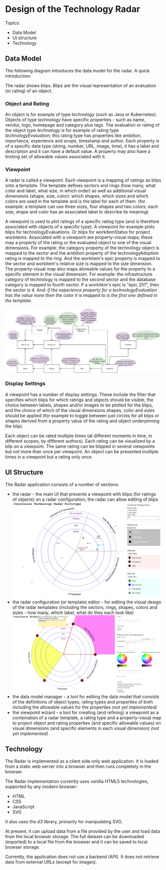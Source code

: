 # Design of the Technology Radar 

Topics:
* Data Model
* UI structure
* Technology

## Data Model
The following diagram introduces the data model for the radar. A quick introduction:

The radar shows blips. Blips are the visual representation of an evaluation (or rating) of an object. 

### Object and Rating

An object is for example of type *technology* (such as Java or Kubernetes). Objects of type *technology* have specific properties - such as name, vendor, logo, homepage and category plus tags. The evaluation or rating of the object type *technology* is for example of rating type *technologyEvaluation*; this rating type has properties like ambition, importance, experience and scope, timestamp and author. Each property is of a specific data type (string, number, URL, image, time), it has a label and description and it can have a default value. A property may also have a limiting set of allowable values associated with it.

### Viewpoint

A radar is called a viewpoint. Each viewpoint is a mapping of ratings as blips onto a template. The template defines sectors and rings (how many, what color and label, what size, in which order) as well as additional visual dimensions (shape, size, color): which shapes, which sizes and which colors are used in the template and is the label for each of them. (for example: a template can use three sizes, four shapes and two colors; each size, shape and color has an associated label to describe its meaning)

A viewpoint is used to plot ratings of a specific rating type (and is therefore associated with objects of a specific type). A viewpoint for example plots blips for technologyEvaluations. Or blips for workitemStatus for project workitems. Associated with a viewpoint are property-visual maps; these map a property of the rating or the evaluated object to one of the visual dimensions. For example: the category property of the technology object is mapped to the sector and the ambition property of the technologyAdoption rating is mapped to the ring. And the workitem's epic property is mapped to the sector and workitem's relative size is mapped to the size dimension. The property-visual map also maps allowable values for the property to a specific element in the visual dimension. For example: the infrastructure category of technology is mapped to the second sector and the database category is mapped to fourth sector. If a workitem's epic is "epic 251", then the sector is 4. And: *if the experience property for a technologyEvaluation has the value *none* then the color it is mapped to is the first one defined in the template*.   


![](images/radar-datamodel.png)

### Display Settings

A viewpoint has a number of display settings. These include the filter that specifies which blips for which ratings and objects should be visible, the choice between labels, shapes and/or images to be plotted for the blips, and the choice of which of the visual dimensions shapes, color and sizes should be applied (for example to toggle between just circles for all blips or shapes derived from a property value of the rating and object underpinning the blip).

Each object can be rated multiple times (at different moments in time, in different scopes, by different authors). Each rating can be visualized by a blip on a viewpoint. The same rating can be blipped in several viewpoints but not more than once per viewpoint. An object can be presented multiple times in a viewpoint but a rating only once. 

## UI Structure

The Radar application consists of a number of sections:
* the radar - the main UI that presents a viewpoint with blips (for ratings of objects) on a radar configuration; the radar can allow editing of blips ![](images/mainradar.png)
* the radar configuration (or template) editor - for editing the visual design of the radar templates (including the sectors, rings, shapes, colors and sizes - how many, which label, what do they each look like)
![](images/templateEditor.png)
* the data model manager - a tool for editing the data model that consists of the definitions of object types, rating types and properties of both including the allowable values for the properties *(not yet implemented)*
* the viewpoint wizard - a tool for creating (and refining) a viewpoint as a combination of a radar template, a rating type and a property-visual map to project object and rating properties (and specific allowable values) on visual dimensions (and specific elements in each visual dimension) *(not yet implemented)*

## Technology
The Radar is implemented as a client side only web application. It is loaded from a static web server into a browser and then runs completely in the browser. 

The Radar implementation currently uses vanilla HTML5 technologies, supported by any modern browser:
* HTML
* CSS
* JavaScript
* SVG

It also uses the *d3* library, primarily for manipulating SVG.

At present, it can upload data from a file provided by the user and load data from the local browser storage. The full dataset can be downloaded (exported) to a local file from the browser and it can be saved to local browser storage.

Currently, the application does not use a backend (API). It does not retrieve data from external URLs (except for images).